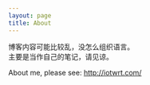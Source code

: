 ```yaml
---
layout: page
title: About
---
```


博客内容可能比较乱，没怎么组织语言。  
主要是当作自己的笔记，请见谅。

About me, please see:
http://iotwrt.com/